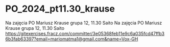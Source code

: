 # PO_2024_pt11.30_krause
Na zajęcia PO
Mariusz Krause
grupa 12, 11.30
Saito
Na zajęcia PO Mariusz Krause grupa 12, 11.30 Saito https://gitexercises.fracz.com/committer/3e05368feb11e9c6a035fcd47ffb36b3fab63397?email=mariomatma1@gmail.com&name=Vox-GH